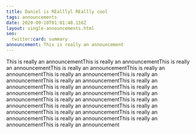 ```yaml
---
title: Daniel is REalllyl REallly cool
tags: announcements
date: 2020-09-10T01:01:48.116Z
layout: single-announcements.html
seo:
  twitter:card: summary
announcement: This is really an announcement
---
```

This is really an announcementThis is really an announcementThis is really an announcementThis is really an announcementThis is really an announcementThis is really an announcementThis is really an announcementThis is really an announcementThis is really an announcementThis is really an announcementThis is really an announcementThis is really an announcementThis is really an announcementThis is really an announcementThis is really an announcementThis is really an announcementThis is really an announcementThis is really an announcementThis is really an announcementThis is really an announcementThis is really an announcementThis is really an announcement